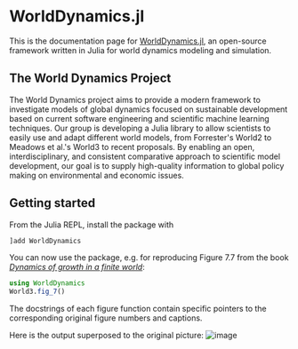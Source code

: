 # WorldDynamics.jl
This is the documentation page for [WorldDynamics.jl](https://github.com/worlddynamics/WorldDynamics.jl/), an open-source framework written in Julia for world dynamics modeling and simulation.

## The World Dynamics Project

The World Dynamics project aims to provide a modern framework to investigate models of global dynamics focused on sustainable development based on current software engineering and scientific machine learning techniques. Our group is developing a Julia library to allow scientists to easily use and adapt different world models, from Forrester's World2 to Meadows et al.'s World3 to recent proposals. By enabling an open, interdisciplinary, and consistent comparative approach to scientific model development, our goal is to supply high-quality information to global policy making on environmental and economic issues.

## Getting started

From the Julia REPL, install the package with 
```jl
]add WorldDynamics
```
You can now use the package, e.g. for reproducing Figure 7.7 from the book [_Dynamics of growth in a finite world_](https://archive.org/details/dynamicsofgrowth0000unse): 
```jl
using WorldDynamics
World3.fig_7()
```

The docstrings of each figure function contain specific pointers to the corresponding original figure numbers and captions.

Here is the output superposed to the original picture: 
![image](https://user-images.githubusercontent.com/2920162/194111344-8682a97f-f4de-4e2d-ba7e-980546e1bfaf.png)
